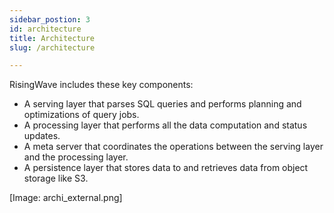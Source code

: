 ```yaml
---
sidebar_postion: 3
id: architecture
title: Architecture
slug: /architecture

---
```



RisingWave includes these key components:

* A serving layer that parses SQL queries and performs planning and optimizations of query jobs.
* A processing layer that performs all the data computation and status updates.
* A meta server that coordinates the operations between the serving layer and the processing layer.
* A persistence layer that stores data to and retrieves data from object storage like S3.

[Image: archi_external.png]
